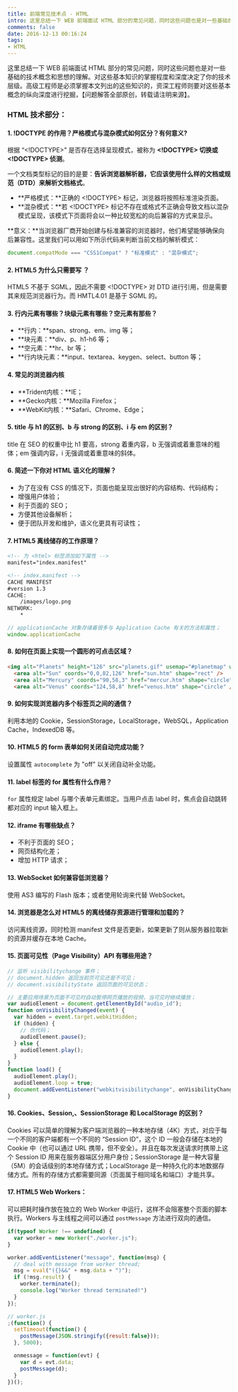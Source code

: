 ```yaml
---
title: 前端常见技术点 - HTML
intro: 这里总结一下 WEB 前端面试 HTML 部分的常见问题，同时这些问题也是对一些基础的技术概念和思想的理解。对这些基本知识的掌握程度和深度决定了你的技术层级。高级工程师是必须掌握本文列出的这些知识的，资深工程师则要对这些基本概念的纵向深度进行挖掘，【问题解答全部原创，转载请注明来源】。
comments: false
date: 2016-12-13 00:16:24
tags:
- HTML
---
```


这里总结一下 WEB 前端面试 HTML 部分的常见问题，同时这些问题也是对一些基础的技术概念和思想的理解。对这些基本知识的掌握程度和深度决定了你的技术层级。高级工程师是必须掌握本文列出的这些知识的，资深工程师则要对这些基本概念的纵向深度进行挖掘，【问题解答全部原创，转载请注明来源】。

### HTML 技术部分：

#### 1. !DOCTYPE 的作用？严格模式与混杂模式如何区分？有何意义?

根据 “<!DOCTYPE>” 是否存在选择呈现模式，被称为 **<!DOCTYPE> 切换或 <!DOCTYPE> 侦测**。

一个文档类型标记的目的是要：**告诉浏览器解析器，它应该使用什么样的文档或规范（DTD）来解析文档格式**。

* **严格模式：**正确的 <!DOCTYPE> 标记，浏览器将按照标准渲染页面。
* **混杂模式：**若 <!DOCTYPE> 标记不存在或格式不正确会导致文档以混杂模式呈现，该模式下页面将会以一种比较宽松的向后兼容的方式来显示。

**意义：**当浏览器厂商开始创建与标准兼容的浏览器时，他们希望能够确保向后兼容性。这里我们可以用如下所示代码来判断当前文档的解析模式：

```javascript
document.compatMode === "CSS1Compat" ? "标准模式" : "混杂模式";
```

#### 2. HTML5 为什么只需要写 <!DOCTYPE HTML>？

HTML5 不基于 SGML，因此不需要 <!DOCTYPE> 对 DTD 进行引用，但是需要其来规范浏览器行为。而 HMTL4.01 是基于 SGML 的。

#### 3. 行内元素有哪些？块级元素有哪些？空元素有那些？

* **行内：**span、strong、em、img 等；
* **块元素：**div、p、h1-h6 等；
* **空元素：**hr、br 等；
* **行内块元素：**input、textarea、keygen、select、button 等；

#### 4. 常见的浏览器内核

* **Trident内核：**IE；
* **Gecko内核：**Mozilla Firefox；
* **WebKit内核：**Safari、Chrome、Edge；

#### 5. title 与 h1 的区别、b 与 strong 的区别、i 与 em 的区别？

title 在 SEO 的权重中比 h1 要高，strong 着重内容，b 无强调或着重意味的粗体；em 强调内容，i 无强调或着重意味的斜体。

#### 6. 简述一下你对 HTML 语义化的理解？

* 为了在没有 CSS 的情况下，页面也能呈现出很好的内容结构、代码结构；
* 增强用户体验；
* 利于页面的 SEO；
* 方便其他设备解析；
* 便于团队开发和维护，语义化更具有可读性；

#### 7. HTML5 离线储存的工作原理？

```html
<!-- 为 <html> 标签添加如下属性 -->
manifest="index.manifest"
```

```html
<!-- index.manifest -->
CACHE MANIFEST
#version 1.3
CACHE:
	/images/logo.png
NETWORK:
    *
```

```javascript
// applicationCache 对象存储着很多与 Application Cache 有关的方法和属性；
window.applicationCache
```

#### 8. 如何在页面上实现一个圆形的可点击区域？


```html
<img alt="Planets" height="126" src="planets.gif" usemap="#planetmap" width="145" /><map name="planetmap">
  <area alt="Sun" coords="0,0,82,126" href="sun.htm" shape="rect" />
  <area alt="Mercury" coords="90,58,3" href="mercur.htm" shape="circle" />
  <area alt="Venus" coords="124,58,8" href="venus.htm" shape="circle" /></map>
```

#### 9. 如何实现浏览器内多个标签页之间的通信？

利用本地的 Cookie，SessionStorage，LocalStorage，WebSQL，Application Cache，IndexedDB 等。

#### 10. HTML5 的 form 表单如何关闭自动完成功能？

设置属性 `autocomplete` 为 "off" 以关闭自动补全功能。

#### 11. label 标签的 for 属性有什么作用？

`for` 属性规定 label 与哪个表单元素绑定。当用户点击 label 时，焦点会自动跳转都对应的 input 输入框上。

#### 12. iframe 有哪些缺点？

* 不利于页面的 SEO；
* 网页结构化差；
* 增加 HTTP 请求；

#### 13. WebSocket 如何兼容低浏览器？

使用 AS3 编写的 Flash 版本；或者使用轮询来代替 WebSocket。

#### 14. 浏览器是怎么对 HTML5 的离线储存资源进行管理和加载的？

访问离线资源，同时检测 manifest 文件是否更新，如果更新了则从服务器拉取新的资源并缓存在本地 Cache。

#### 15. 页面可见性（Page Visibility）API 有哪些用途？

```javascript
// 监听 visibilitychange 事件；
// document.hidden 返回当前页可见还是不可见；
// document.visibilityState 返回页面的可见状态；

// 主要应用场景为页面不可见时自动暂停网页播放的视频，当可见时继续播放；
var audioElement = document.getElementById("audio_id");
function onVisibilityChanged(event) {
  var hidden = event.target.webkitHidden;
  if (hidden) {
    // 伪代码；
    audioElement.pause();
  } else {
    audioElement.play();
  } 
}
function load() {
  audioElement.play();
  audioElement.loop = true;
  document.addEventListener("webkitvisibilitychange", onVisibilityChanged, false);
}
```

#### 16. Cookies、Session,、SessionStorage 和 LocalStorage 的区别？

Cookies 可以简单的理解为客户端浏览器的一种本地存储（4K）方式，对应于每一个不同的客户端都有一个不同的 “Session ID”，这个 ID 一般会存储在本地的 Cookie 中（也可以通过 URL 携带，但不安全）。并且在每次发送请求时携带上这个 Session ID 用来在服务器端区分用户身份；SessionStorage 是一种大容量（5M）的会话级别的本地存储方式；LocalStorage 是一种持久化的本地数据存储方式。所有的存储方式都需要同源（页面属于相同域名和端口）才能共享。

#### 17. HTML5 Web Workers：

可以把耗时操作放在独立的 Web Worker 中运行，这样不会阻塞整个页面的脚本执行。Workers 与主线程之间可以通过 `postMessage` 方法进行双向的通信。


```javascript
if(typeof Worker !== undefined) {
  var worker = new Worker("./worker.js");
}

worker.addEventListener("message", function(msg) {
  // deal with message from worker thread;
  msg = eval("({}&&" + msg.data + ")");
  if (!msg.result) {
    worker.terminate();
    console.log("Worker thread terminated!")
  }
});

// worker.js
;(function() {
  setTimeout(function() {
    postMessage(JSON.stringify({result:false}));
  }, 5000);

  onmessage = function(evt) {
    var d = evt.data;
    postMessage(d);
  }
})();
```
